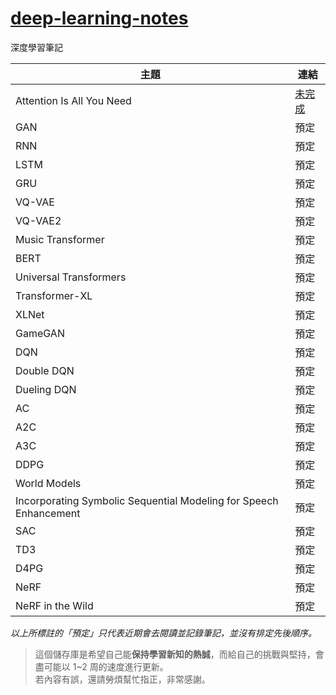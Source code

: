 # [deep-learning-notes](https://toonnyy8.github.io/deep-learning-notes/)
深度學習筆記

| 主題 | 連結 |
| ---- | ----|
| Attention Is All You Need | [未完成](./attention-is-all-you-need/) |
| GAN | 預定 |
| RNN | 預定 |
| LSTM | 預定 |
| GRU | 預定 |
| VQ-VAE | 預定 |
| VQ-VAE2 | 預定 |
| Music Transformer | 預定 |
| BERT | 預定 |
| Universal Transformers | 預定 |
| Transformer-XL | 預定 |
| XLNet | 預定 |
| GameGAN | 預定 |
| DQN | 預定 |
| Double DQN | 預定 |
| Dueling DQN | 預定 |
| AC | 預定 |
| A2C | 預定 |
| A3C | 預定 |
| DDPG | 預定 |
| World Models | 預定 |
| Incorporating Symbolic Sequential Modeling for Speech Enhancement | 預定 |
| SAC | 預定 |
| TD3 | 預定 |
| D4PG | 預定 |
| NeRF | 預定 |
| NeRF in the Wild | 預定 |

*以上所標註的「預定」只代表近期會去閱讀並記錄筆記，並沒有排定先後順序。*  

> 這個儲存庫是希望自己能**保持學習新知的熱誠**，而給自己的挑戰與堅持，會盡可能以 1~2 周的速度進行更新。  
> 若內容有誤，還請勞煩幫忙指正，非常感謝。
